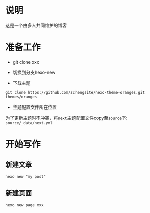 # 说明

这是一个由多人共同维护的博客

# 准备工作

- git clone xxx

- 切换到分支hexo-new

- 下载主题
  
```
git clone https://github.com/zchengsite/hexo-theme-oranges.git themes/oranges
```

- 主题配置文件所在位置

为了更新主题时不冲突，将`next`主题配置文件copy至`source`下: `source/_data/next.yml`

# 开始写作

## 新建文章

```
hexo new "my post"
```

## 新建页面

```
hexo new page xxx
```